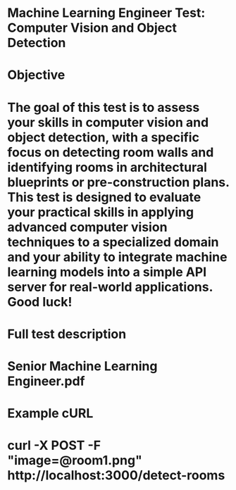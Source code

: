 # Machine Learning Engineer Test: Computer Vision and Object Detection
# Objective
# The goal of this test is to assess your skills in computer vision and object detection, with a specific focus on detecting room walls and identifying rooms in architectural blueprints or pre-construction plans. This test is designed to evaluate your practical skills in applying advanced computer vision techniques to a specialized domain and your ability to integrate machine learning models into a simple API server for real-world applications. Good luck!

# Full test description
# Senior Machine Learning Engineer.pdf

# Example cURL
# curl -X POST -F "image=@room1.png" http://localhost:3000/detect-rooms
